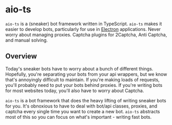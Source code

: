# aio-ts

`aio-ts` is a (sneaker) bot framework written in TypeScript. `aio-ts` makes it easier to develop bots, particularly for use in [Electron](https://electronjs.org) applications. Never worry about managing proxies. Captcha plugins for 2Captcha, Anti Captcha, and manual solving. 

## Overview

Today's sneaker bots have to worry about a bunch of different things. Hopefully, you're separating your bots from your api wrappers, but we know that's annoyingly difficult to maintain. If you're making loads of requests, you'll probably need to put your bots behind proxies. If you're writing bots for most websites today, you'll also have to worry about Captcha.

`aio-ts` is a bot framework that does the heavy lifting of writing sneaker bots for you. It's obnoxious to have to deal with bot/api classes, proxies, and captcha every single time you want to create a new bot. `aio-ts` abstracts most of this so you can focus on what's important - writing fast bots. 


